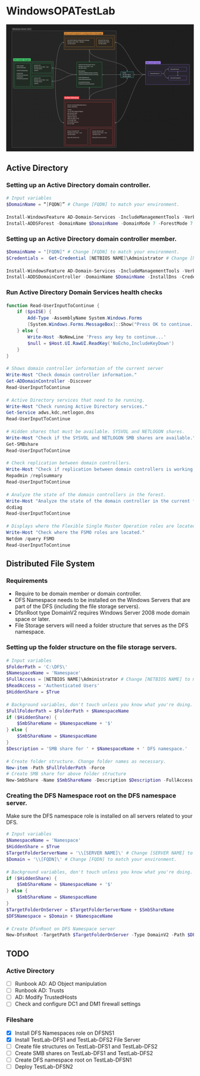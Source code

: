 # WindowsOPATestLab

![Testlab HLD](https://github.com/kvgelder/WindowsOPATestLab/blob/main/Documentation/HLD.png)

## Active Directory

### Setting up an Active Directory domain controller.
```PowerShell
# Input variables
$DomainName = “[FQDN]” # Change [FQDN] to match your environment.

Install-WindowsFeature AD-Domain-Services -IncludeManagementTools -Verbose
Install-ADDSForest -DomainName $DomainName -DomainMode 7 -ForestMode 7 -InstallDns
```

### Setting up an Active Directory domain controller member.
```PowerShell
$DomainName = "[FQDN]" # Change [FQDN] to match your environment.
$Credentials =  Get-Credential [NETBIOS NAME]\Administrator # Change [NETBIOS NAME] to match your environment.

Install-WindowsFeature AD-Domain-Services -IncludeManagementTools -Verbose
Install-ADDSDomainController -DomainName $DomainName -InstallDns -Credential $Credentials
```

### Run Active Directory Domain Services health checks
```PowerShell
function Read-UserInputToContinue {
    if ($psISE) {
        Add-Type -AssemblyName System.Windows.Forms
        [System.Windows.Forms.MessageBox]::Show("Press OK to continue...")
    } else {
        Write-Host -NoNewLine 'Press any key to continue...'
        $null = $Host.UI.RawUI.ReadKey('NoEcho,IncludeKeyDown')
    }
}

# Shows domain controller information of the current server
Write-Host "Check domain controller information."
Get-ADDomainController -Discover
Read-UserInputToContinue

# Active Directory services that need to be running.
Write-Host "Check running Active Directory services."
Get-Service adws,kdc,netlogon,dns
Read-UserInputToContinue

# Hidden shares that must be available. SYSVOL and NETLOGON shares.
Write-Host "Check if the SYSVOL and NETLOGON SMB shares are available."
Get-SMBshare
Read-UserInputToContinue

# Check replication between domain controllers.
Write-Host "Check if replication between domain controllers is working."
Repadmin /replsummary
Read-UserInputToContinue

# Analyze the state of the domain controllers in the forest.
Write-Host "Analyze the state of the domain controller in the current forest."
dcdiag
Read-UserInputToContinue

# Displays where the Flexible Single Master Operation roles are located.
Write-Host "Check where the FSMO roles are located."
Netdom /query FSMO
Read-UserInputToContinue
```


## Distributed File System
### Requirements
- Require to be domain member or domain controller.
-	DFS Namespace needs to be installed on the Windows Servers that are part of the DFS (including the file storage servers).
-	DfsnRoot type DomainV2 requires Windows Server 2008 mode domain space or later.
-	File Storage servers will need a folder structure that serves as the DFS namespace.

### Setting up the folder structure on the file storage servers.
```PowerShell
# Input variables
$FolderPath = 'C:\DFS\'
$NamespaceName = 'Namespace'
$FullAccess = [NETBIOS NAME]\Administrator # Change [NETBIOS NAME] to match your environment.
$ReadAccess = 'Authenticated Users'
$HiddenShare = $True

# Background variables, don't touch unless you know what you're doing.
$FullFolderPath = $FolderPath + $NamespaceName
if ($HiddenShare) {
    $SmbShareName = $NamespaceName + '$' 
} else { 
    $SmbShareName = $NamespaceName
}
$Description = 'SMB share for ' + $NamespaceName + ' DFS namespace.'

# Create folder structure. Change folder names as necessary.
New-item -Path $FullFolderPath -Force
# Create SMB share for above folder structure
New-SmbShare -Name $SmbShareName -Description $Description -FullAccess $FullAccess -ReadAccess $ReadAccess -Path $FullFolderPath
```

### Creating the DFS Namespace root on the DFS namespace server.
Make sure the DFS namespace role is installed on all servers related to your DFS.
```PowerShell
# Input variables
$NamespaceName = 'Namespace'
$HiddenShare = $True
$TargetFolderServerName = '\\[SERVER NAME]\' # Change [SERVER NAME] to match your environment.
$Domain = '\\[FQDN]\' # Change [FQDN] to match your environment.

# Background variables, don't touch unless you know what you're doing.
if ($HiddenShare) { 
    $SmbShareName = $NamespaceName + '$' 
} else { 
    $SmbShareName = $NamespaceName
}
$TargetFolderOnServer = $TargetFolderServerName + $SmbShareName
$DFSNamespace = $Domain + $NamespaceName

# Create DfsnRoot on DFS Namespace server
New-DfsnRoot -TargetPath $TargetFolderOnServer -Type DomainV2 -Path $DFSNamespace -EnableAccessBasedEnumeration $true
```

## TODO
### Active Directory
- [ ] Runbook AD: AD Object manipulation
- [ ] Runbook AD: Trusts
- [ ] AD: Modify TrustedHosts
- [ ] Check and configure DC1 and DM1 firewall settings

### Fileshare
- [x] Install DFS Namespaces role on DFSNS1
- [x] Install TestLab-DFS1 and TestLab-DFS2 File Server
- [ ] Create file structures on TestLab-DFS1 and TestLab-DFS2
- [ ] Create SMB shares on TestLab-DFS1 and TestLab-DFS2
- [ ] Create DFS namespace root on TestLab-DFSN1
- [ ] Deploy TestLab-DFSN2